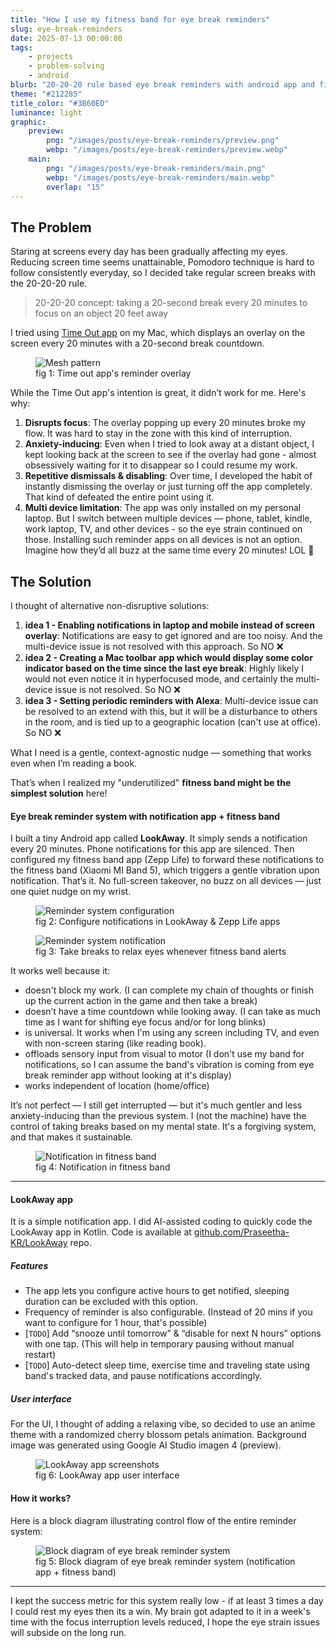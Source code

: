 ```yaml
---
title: "How I use my fitness band for eye break reminders"
slug: eye-break-reminders
date: 2025-07-13 00:00:00
tags:
    - projects
    - problem-solving
    - android
blurb: "20-20-20 rule based eye break reminders with android app and fitness band"
theme: "#212285"
title_color: "#3B60ED"
luminance: light
graphic:
    preview:
        png: "/images/posts/eye-break-reminders/preview.png"
        webp: "/images/posts/eye-break-reminders/preview.webp"
    main:
        png: "/images/posts/eye-break-reminders/main.png"
        webp: "/images/posts/eye-break-reminders/main.webp"
        overlap: "15"
---
```


## The Problem

Staring at screens every day has been gradually affecting my eyes. Reducing screen time seems unattainable, Pomodoro technique is hard to follow consistently everyday, so I decided take regular screen breaks with the 20-20-20 rule.

> 20-20-20 concept: taking a 20-second break every 20 minutes to focus on an object 20 feet away

I tried using [Time Out app](https://apps.apple.com/us/app/time-out-break-reminders/id402592703) on my Mac, which displays an overlay on the screen every 20 minutes with a 20-second break countdown.

<div>
    <figure class="figure-m p-1h-top p-q-bottom text-center">
        <img src="/images/posts/eye-break-reminders/time_out_app.png" class="contain-width" alt="Mesh pattern">
        <figcaption>fig 1: Time out app's reminder overlay</figcaption>
    </figure>
</div>

While the Time Out app's intention is great, it didn’t work for me. Here's why:

1. **Disrupts focus**: The overlay popping up every 20 minutes broke my flow. It was hard to stay in the zone with this kind of interruption.
2. **Anxiety-inducing**: Even when I tried to look away at a distant object, I kept looking back at the screen to see if the overlay had gone - almost obsessively waiting for it to disappear so I could resume my work.
3. **Repetitive dismissals &amp; disabling**: Over time, I developed the habit of instantly dismissing the overlay or just turning off the app completely. That kind of defeated the entire point using it.
4. **Multi device limitation**: The app was only installed on my personal laptop. But I switch between multiple devices — phone, tablet, kindle, work laptop, TV, and other devices - so the eye strain continued on those. Installing such reminder apps on all devices is not an option. Imagine how they’d all buzz at the same time every 20 minutes! LOL 🤣


## The Solution

I thought of alternative non-disruptive solutions:
1. **idea 1 - Enabling notifications in laptop and mobile instead of screen overlay**: Notifications are easy to get ignored and are too noisy. And the multi-device issue is not resolved with this approach. So NO ❌
2. **idea 2 - Creating a Mac toolbar app which would display some color indicator based on the time since the last eye break**: Highly likely I would not even notice it in hyperfocused mode, and certainly the multi-device issue is not resolved. So NO ❌
3. **idea 3 - Setting periodic reminders with Alexa**: Multi-device issue can be resolved to an extend with this, but it will be a disturbance to others in the room, and is tied up to a geographic location (can't use at office). So NO ❌

What I need is a gentle, context-agnostic nudge — something that works even when I’m reading a book. 

That’s when I realized my "underutilized" **fitness band might be the simplest solution** here!


#### Eye break reminder system with notification app + fitness band

I built a tiny Android app called **LookAway**. It simply sends a notification every 20 minutes. Phone notifications for this app are silenced. Then configured my fitness band app  (Zepp Life) to forward these notifications to the fitness band (Xiaomi MI Band 5), which triggers a gentle vibration upon notification.  That’s it. No full-screen takeover, no buzz on all devices — just one quiet nudge on my wrist.

<div class="p-2-bottom">
    <div class="images-row images-row--responsive figure-l">
        <div>
            <figure >
                <img src="/images/posts/eye-break-reminders/reminder_system_configuration.png" class="contain-width" alt="Reminder system configuration">
                <figcaption>fig 2: Configure notifications in LookAway & Zepp Life apps</figcaption>
            </figure>
        </div>
        <div>
            <figure >
                <img src="/images/posts/eye-break-reminders/reminder_system_notification.png" class="contain-width" alt="Reminder system notification">
                <figcaption>fig 3: Take breaks to relax eyes whenever fitness band alerts</figcaption>
            </figure>
        </div>
    </div>
</div>


It works well because it:
- <span class="color--black">doesn't block my work</span>. (I can complete my chain of thoughts or finish up the current action in the game and then take a break)
- doesn’t have a time countdown while looking away. (I can take as much time as I want for shifting eye focus and/or for long blinks)
- is universal. It works when I'm using any screen including TV, and even with non-screen staring (like reading book).
- offloads sensory input from visual to motor (I don't use my band for notifications, so I can assume the band's vibration is coming from eye break reminder app without looking at it's display)
- works independent of location (home/office)

It’s not perfect — I still get interrupted — but it's much gentler and less anxiety-inducing than the previous system. I (not the machine) have the control of taking breaks based on my mental state. It's a forgiving system, and that makes it sustainable.

<div>
    <figure class="figure-l p-1h-top p-q-bottom text-center">
        <img src="/images/posts/eye-break-reminders/look_away_band_notification.jpg" class="contain-width" alt="Notification in fitness band">
        <figcaption>fig 4: Notification in fitness band</figcaption>
    </figure>
</div>

---

#### LookAway app

It is a simple notification app. I did AI-assisted coding to quickly code the LookAway app in Kotlin. Code is available at [github.com/Praseetha-KR/LookAway](https://github.com/Praseetha-KR/LookAway) repo.

##### Features
- The app lets you configure active hours to get notified, sleeping duration can be excluded with this option.
- Frequency of reminder is also configurable. (Instead of 20 mins if you want to configure for 1 hour, that's possible)
- [`TODO`] Add “snooze until tomorrow” &amp; “disable for next N hours” options with one tap. (This will help in temporary pausing without manual restart)
- [`TODO`] Auto-detect sleep time, exercise time and traveling state using band's tracked data, and pause notifications accordingly.

##### User interface
For the UI, I thought of adding a relaxing vibe, so decided to use an anime theme with a randomized cherry blossom petals animation. Background image was generated using Google AI Studio imagen 4 (preview).

<div class="p-2-bottom full-width">
    <div class="images-row images-row--responsive">
        <div class="p-4-h">
            <figure class="figure-c p-q-bottom text-center">
                <img src="/images/posts/eye-break-reminders/lookaway_app_screenshots.png" class="contain-width" alt="LookAway app screenshots">
                <figcaption>fig 6: LookAway app user interface</figcaption>
            </figure>
        </div>
    </div>
</div>

#### How it works?

Here is a block diagram illustrating control flow of the entire reminder system:

<div class="p-2-bottom">
    <div class="align-center">
        <figure class="figure-l p-q-bottom text-center">
            <img src="/images/posts/eye-break-reminders/reminder_system_block_diagram.png" class="contain-width" alt="Block diagram of eye break reminder system">
            <figcaption>fig 5: Block diagram of eye break reminder system (notification app + fitness band)</figcaption>
        </figure>
    </div>
</div>

---

I kept the success metric for this system really low - if at least 3 times a day I could rest my eyes then its a win. My brain got adapted to it in a week's time with the focus interruption levels reduced, I hope the eye strain issues will subside on the long run.
